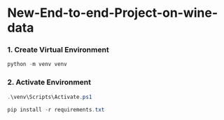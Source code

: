 # New-End-to-end-Project-on-wine-data


### 1. Create Virtual Environment
```powershell
python -m venv venv
```

### 2. Activate Environment
```powershell
.\venv\Scripts\Activate.ps1
```

```powershell
pip install -r requirements.txt
```